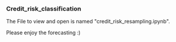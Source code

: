 ### Credit_risk_classification

The File to view and open is named "credit_risk_resampling.ipynb".

Please enjoy the forecasting :)